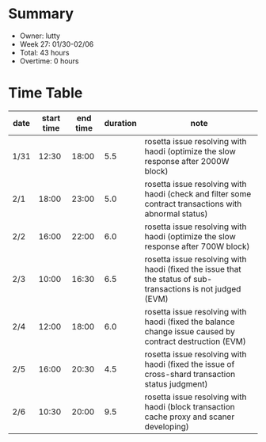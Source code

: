 # Summary

* Owner: lutty
* Week 27: 01/30-02/06
* Total: 43 hours
* Overtime: 0 hours

# Time Table

| date | start time | end time | duration | note                                                                                                        |
|------|------------|----------|----------|-------------------------------------------------------------------------------------------------------------|
| 1/31 | 12:30      | 18:00    | 5.5      | rosetta issue resolving with haodi (optimize the slow response after 2000W block)                           |
| 2/1  | 18:00      | 23:00    | 5.0      | rosetta issue resolving with haodi (check and filter some contract transactions with abnormal status)       |
| 2/2  | 16:00      | 22:00    | 6.0      | rosetta issue resolving with haodi (optimize the slow response after 700W block)                            |
| 2/3  | 10:00      | 16:30    | 6.5      | rosetta issue resolving with haodi (fixed the issue that the status of sub-transactions is not judged (EVM) |
| 2/4  | 12:00      | 18:00    | 6.0      | rosetta issue resolving with haodi (fixed the balance change issue caused by contract destruction (EVM)     |
| 2/5  | 16:00      | 20:30    | 4.5      | rosetta issue resolving with haodi (fixed the issue of cross-shard transaction status judgment)             |
| 2/6  | 10:30      | 20:00    | 9.5      | rosetta issue resolving with haodi (block transaction cache proxy and scaner developing)                    |
